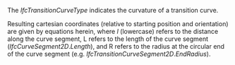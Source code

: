 The _IfcTransitionCurveType_ indicates the curvature of a transition curve.

Resulting cartesian coordinates (relative to starting position and orientation) are given by equations herein, where _l_ (lowercase) refers to the distance along the curve segment, L refers to the length of the curve segment (_IfcCurveSegment2D_._Length_), and R refers to the radius at the circular end of the curve segment (e.g. _IfcTransitionCurveSegment2D_._EndRadius_).